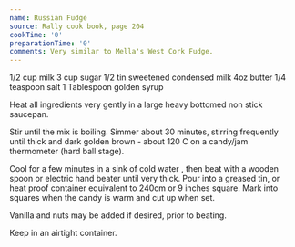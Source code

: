 ```yaml
---
name: Russian Fudge
source: Rally cook book, page 204
cookTime: '0'
preparationTime: '0'
comments: Very similar to Mella's West Cork Fudge.
---
```


1/2 cup milk
3 cup sugar
1/2 tin sweetened condensed milk
4oz butter
1/4 teaspoon salt
1 Tablespoon golden syrup

Heat all ingredients very gently in a large heavy bottomed non stick saucepan.  

Stir until the mix is boiling. Simmer about 30 minutes, stirring frequently until thick and dark golden brown  - about 120 C on a candy/jam thermometer (hard ball stage).  

Cool for a few minutes in a sink of cold water , then beat with a wooden spoon or electric hand beater until very thick.  Pour into a greased tin, or heat proof container equivalent to 240cm  or 9 inches square.  Mark into squares when the candy is warm and cut up when set.

Vanilla and nuts may be added if desired, prior to beating.

Keep in an airtight container.

